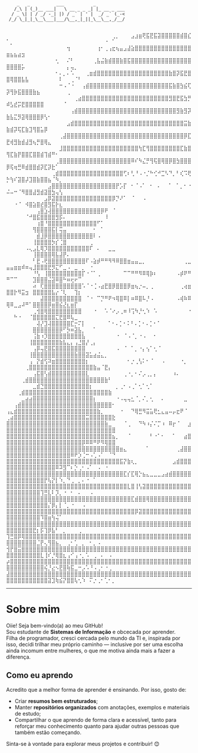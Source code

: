 ```
    _   _          ___           _           
   /_\ | (_)__ ___|   \ __ _ _ _| |_ __ _ ___
  / _ \| | / _/ -_| |) / _` | ' |  _/ _` (_-<
 /_/ \_|_|_\__\___|___/\__,_|_||_\__\__,_/__/                                         
                                                                              
```
⠀⠀⠀⠀⠀⠀⠀⠀⠀⠀⠀⠀⠀⠀⠀⠀⠀⠀⠀⠀⠀⠀⠀⠀⠀⠀⠀⠀⢀⡀⠀⠀⠀⣠⣰⣶⢟⣯⣟⣯⣽⣿⣿⣿⣿⣿⣾⣿⣎⠁⡀⠀⠀⠀⠀⠀⠀⠀⠀⠀⠀⠀⠀⠀⠀⠀⠀⠀⠀⠀⠀⠀⠀⠀⠀⠐⠀⠁
⠀⠀⠀⠀⠀⠀⠀⠀⠀⠀⠀⠀⠀⠀⠀⠀⢲⠀⠀⠀⠀⠀⠀⠀⢰⠂⢀⢠⣖⢦⣤⣠⣼⣵⣿⣿⣿⣿⣿⣿⣿⣿⣿⣿⣿⣿⣿⣿⣿⣶⣦⣦⣴⣲⠀⠀⠀⠀⠀⠀⠀⠀⠀⠀⠀⠀⠀⠀⠀⠀⠀⠀⠀⠀⠀⠀⠀⠀
⠀⠀⠀⠀⠀⠀⠀⠀⠀⠀⠀⠀⠀⢂⠀⠀⠌⠃⠀⠀⠀⠀⠀⢀⣧⣬⣷⣾⣿⣿⣷⣿⣯⣿⣿⣿⣿⣿⣿⣿⣿⣿⣿⣿⣿⣿⣿⣿⣿⣿⣿⣿⣿⡥⠀⠀⠀⠀⠀⠀⠀⠀⠀⠀⠀⡄⢤⡀⠀⠀⠀⠀⠀⠀⠀⠀⠀⠀
⠀⠀⠀⠀⠀⠀⠀⠀⠀⠀⠀⠀⠀⠂⠄⡀⠄⠡⠀⠀⠀⢀⣶⣾⣿⣿⣿⣿⣿⣿⣿⣿⣿⣿⣿⣿⣿⣿⣿⣿⣿⣿⣿⣷⣿⡽⣯⣟⣿⣿⢿⣿⣿⣧⣧⠀⠀⠀⠀⠀⠀⠀⠀⠇⠀⠀⢀⠈⠃⠀⠀⠀⠀⠀⠀⠀⠀⠀
⠀⠀⠀⠀⠀⠀⠀⠀⠀⠀⠀⠀⠀⠀⠒⠠⠈⠐⠀⠀⢠⣾⣿⣿⣿⣿⣿⣿⣿⣿⣿⣿⣿⣿⣿⣿⣿⣿⣿⣿⣿⣿⣿⣯⣷⣿⣳⣮⢏⡽⢻⡷⣯⣿⣿⣿⣷⣦⠀⠀⠀⠀⠀⠀⠀⢀⠀⠀⠀⠀⠀⠀⠀⠀⠀⠀⠀⠀
⠀⠀⠀⠀⠀⠀⠀⠀⠀⠀⠀⠀⠀⠀⠀⠀⠀⠀⢀⣴⣿⣿⣿⣿⣿⣿⣿⣿⣿⣿⣿⣿⣿⣿⣿⣿⣿⣿⣿⣿⣿⣿⣿⣻⣿⣟⣯⣳⡛⠾⣣⣞⡭⣟⣿⣿⣿⣿⣿⠀⠀⠀⠀⠀⠈⠀⠀⠀⠀⠀⠀⠀⠀⠀⠀⠀⠀⠀
⠀⠀⠀⠀⠀⠀⠀⠀⠀⠀⠀⠀⠀⠀⠀⠀⠀⢠⣾⣿⣿⣿⣿⣿⣿⣿⣿⣿⣿⣿⣿⣿⣿⣿⣿⣿⣿⣿⣿⣿⣿⣿⣿⣿⣿⣻⣷⣻⡽⣷⣧⣍⡻⣽⢿⣿⣿⣿⡿⢣⠂⠀⠀⠀⠀⠀⠀⠀⠀⠀⠀⠀⠀⠀⠀⠀⠀⠀
⠀⠀⠀⠀⠀⠀⠀⠀⠀⠀⠀⠀⠀⠀⠀⠀⣠⣾⣿⣿⣿⣿⣿⣿⣿⣿⣿⣿⣿⣿⣿⣿⣿⣿⣿⣿⣿⣿⣿⣿⣿⣿⣿⣿⣿⣿⣿⣭⣷⣷⣾⡽⢯⣏⣷⣹⢻⣿⣥⡿⠀⠀⠀⠀⠀⠀⠀⠀⠀⠀⠀⠀⠀⠀⠀⠀⠀⠀
⠀⠀⠀⠀⠀⠀⠀⠀⠀⠀⠀⠀⠀⠀⢀⣼⣿⣿⣿⣿⣿⣿⣿⣿⣿⣿⣿⣿⣿⣿⣿⣿⣿⣿⣿⣿⣿⣿⣿⣿⣿⣿⣿⣿⣿⣿⣿⡿⣏⣟⢾⣻⣷⣾⣼⣻⢦⡛⣿⢿⣄⠀⠀⠀⠀⠀⠀⠀⠀⠀⠀⠀⠀⠀⠀⠀⠀⠀
⠀⠀⠀⠀⠀⠀⠀⠀⠀⠀⠀⠀⠀⠀⣸⣿⣿⣿⣿⣿⣿⣿⣿⣿⣿⣿⣿⣿⣿⣿⣿⣿⣿⣿⣿⢳⣏⢻⣿⣿⣿⣿⣿⣿⣿⣿⣏⣷⣿⢻⣏⣷⡟⣿⣿⣏⣿⣿⣾⢹⣾⠛⠂⠀⠀⠀⠀⠀⠀⠀⠀⠀⠀⠀⠀⠀⠀⠀
⠀⠀⠀⠀⠀⠀⠀⠀⠀⠀⠀⠀⠀⢀⣿⣿⣿⣿⣿⣿⣿⣿⣿⣿⣿⣿⣿⣿⣿⣿⣿⣿⣿⠿⠎⠳⣌⡛⢻⢯⣿⢿⣿⡿⣿⣳⣿⣿⣿⡿⢯⢶⣛⠿⣾⣿⣿⣾⡽⣏⡽⣗⠁⠀⠀⠀⠀⠀⠀⠀⠀⠀⠀⠀⠀⠀⠀⠀
⠀⠀⠀⠀⠀⠀⠀⠀⠀⠀⠀⠀⢀⣾⣿⣿⣿⣿⣿⣿⣿⣿⣿⣿⣿⣿⣿⣿⣿⣿⣿⢋⠆⢃⠘⠠⠐⡈⠓⢊⠚⣉⠣⠙⡀⠃⢎⠩⢟⡓⢳⠎⣽⣿⡼⣹⣿⣷⣿⣿⣦⠈⠳⡀⠀⠀⠀⠀⠀⠀⠀⠀⠀⠀⠀⠀⠀⠀
⠀⠀⠀⠀⠀⠀⠀⠀⠀⠀⠀⣠⣿⣿⣿⣿⣿⣿⣿⣿⣿⣿⣿⣿⣿⣿⣿⣿⣿⡟⡡⡏⠀⠂⠈⠠⠁⠀⠂⠀⠄⠀⠀⠁⠀⠁⡀⠂⠐⠬⠤⠒⠈⠻⣿⣿⣼⣻⣾⣽⣿⣳⢤⢣⠀⠀⠀⠀⠀⠀⠀⠀⠀⠀⠀⠀⠀⠀
⠀⠀⠀⠀⠀⠀⠀⠀⠀⠀⣠⡿⣽⣿⣿⣿⣿⣿⣿⣿⣿⣿⣿⣿⣿⣿⣿⣿⡿⡙⠜⠁⠀⠈⠀⠀⠠⠀⠀⠀⠀⠀⠀⠀⠀⠀⠀⠀⠀⠀⠀⠐⠈⠀⠺⣿⣵⣿⣞⣿⣻⣯⡗⣆⠀⠀⠀⠀⠀⠀⠀⠀⠀⠀⠀⠀⠀⠀
⠀⠀⠀⠀⠀⠀⠀⠀⢠⣿⣱⢼⣿⣿⣿⣿⣿⣿⣿⣿⣿⣿⣿⣿⣿⡿⠟⠀⠈⠀⠀⠀⠀⠀⠀⠀⠀⠀⠀⠀⠀⠀⠀⠀⠀⠀⠀⠀⠀⠀⠀⠀⠀⠀⠈⠚⣿⣯⣿⣿⣿⣿⣻⡯⠄⠀⠀⠀⠀⠀⠀⠀⠀⠀⠀⠸⠀⠀
⠀⠀⠀⠀⠀⠀⠀⠀⢰⣿⠘⣿⣿⣿⣿⣿⣿⣿⣿⣿⣿⣿⣿⣿⠋⠁⠀⠀⠀⠀⠀⠀⠀⠀⠀⠀⠀⠀⠀⠀⠀⠀⠀⠀⠀⠀⠀⠀⠀⠀⠀⠀⠀⠀⠀⠀⢻⣿⣿⣿⣿⣯⡇⢭⣤⠀⠀⠀⠀⠀⠀⠀⠂⠀⠁⠀⠀⠀
⠀⠀⠀⠀⠀⠀⠀⠀⣾⣸⡿⣿⣿⣿⣿⣿⣿⣿⣿⣿⣿⣿⣿⠇⠠⠀⠀⠀⠀⠀⠀⠀⠀⠀⠀⠀⠀⠀⠀⠀⠀⠀⠀⠀⠀⠀⠀⠀⠀⠀⠀⠀⠀⠀⠀⠀⢸⣿⣿⣿⣿⡳⡎⢈⣿⠀⠀⠀⠀⠀⠀⢀⠀⠀⠀⠀⠀⠀
⠀⠀⠀⠀⠀⠠⢄⣠⣇⢿⡹⣿⣿⣿⣿⣿⣿⣿⣿⣿⣿⣿⠏⠀⠄⠀⠀⣀⣀⠀⠀⠀⠀⠀⠀⠀⠀⠀⠀⠀⠀⠀⠀⠀⠀⠀⠀⠀⠀⠀⠀⠀⠀⠀⠀⠀⢸⣿⣿⣿⣿⢿⣧⣼⡟⠄⠀⠀⠀⠀⠀⠀⠀⠀⠀⠀⠀⠀
⠀⠀⠀⠀⠀⠀⠀⠃⣟⠠⢟⣿⣿⣿⣿⣿⣿⣿⣿⣿⣿⠏⠠⣵⡾⠛⠛⠻⠻⠿⣿⣿⣶⣤⣤⣀⡀⠀⠀⠀⠀⠀⠀⠀⠀⠀⠀⢀⣀⣤⣤⣶⣶⠾⠶⢤⣸⣿⣿⣿⣟⡻⣍⠋⣀⠠⠀⣀⠀⡀⠀⠐⠀⠀⠀⠀⠀⠀
⠀⠀⠀⠀⠀⠀⠀⠘⢣⠀⢸⣿⣿⣿⣿⣿⣿⣿⣿⣿⡏⠐⠈⠁⢀⠀⠀⠀⠀⠀⠀⠉⠉⠛⠛⠻⠿⢿⡷⠆⠀⠀⠀⠀⠀⠠⡾⠟⠛⠛⠉⠉⠀⠀⠀⠀⣹⣿⣿⣿⣬⣽⠿⣿⠓⠶⢖⠖⠉⠀⠀⠀⠀⠀⠀⠀⠀⠀
⠀⠀⠀⠀⠀⠀⠀⠴⠀⢏⣿⣿⣿⣿⣿⣿⣿⣿⣿⣿⠡⠈⠐⢈⠠⣴⣟⣿⡿⣿⣿⣿⡿⣶⢦⡐⠤⡀⢀⠀⠀⠀⠀⠀⠀⠀⢀⢴⣶⣿⣿⡗⠻⣭⣲⠀⣿⣿⣿⣿⣿⣧⡔⠈⢇⠀⠀⢹⡆⠀⠀⠀⠀⠀⠀⠀⠀⠀
⠀⠀⠀⠀⠀⠀⠀⠀⠀⣼⣿⣿⣿⣿⣿⣿⣿⣿⣿⣿⠀⠈⠐⠀⠉⡙⠛⠟⠲⢿⣿⠿⡇⠶⠿⣿⠧⡘⠠⠀⠀⠀⠀⠀⠀⠠⢾⠷⠿⢿⠿⣀⣠⠼⠛⠁⣿⣿⣿⣿⡿⣶⣿⣮⣜⣆⣶⡏⠀⠀⠀⠀⠀⠀⠀⠀⠀⠀
⠀⠀⠀⠀⠀⠀⠀⢀⢺⣿⢿⣿⣿⣿⣿⣿⣿⣿⣿⣿⠀⠀⠀⠐⠀⠀⠡⠈⠔⡠⢀⠶⠸⢩⠳⡘⢂⠱⠀⠡⠀⠀⠀⠀⠀⠀⠀⠀⠐⠀⠀⠓⠐⠀⠀⠈⣿⣿⣿⣿⣿⣿⣍⣟⣿⠿⢧⣀⠀⠀⠀⠀⠀⠀⠀⠀⠀⠀
⠀⠀⠀⠀⠀⠀⠀⠀⢼⡜⣹⢼⣿⣿⣿⣿⣿⣏⡒⠍⡇⠀⠀⠀⠀⠀⠀⠁⠂⠄⡁⠂⠅⠃⠄⡁⠂⠄⡁⠂⠁⠀⠀⠀⠀⠀⠀⠀⠀⠀⠀⠀⠀⠀⠀⠀⣿⣿⣿⣿⣿⣿⣿⡿⠋⡳⠶⣽⣧⡀⠀⠀⠁⠀⠀⠀⠀⠀
⠀⠀⠀⠀⠀⠀⠀⢨⣷⠰⡹⣿⣿⣿⣿⣿⣿⣿⣿⣿⣧⠀⠀⠀⠀⠀⠀⠀⠀⠐⠀⠈⠠⠈⡀⠐⠠⠀⠀⠂⠀⠀⠀⠀⠀⠀⠀⠀⠀⠀⠀⠀⠀⠀⠀⢸⣿⣿⣿⣿⣿⣿⣿⣷⣧⣄⡄⢠⣘⣿⡜⢀⡄⠀⠀⠀⠀⠀
⠀⠀⠀⠀⠀⠀⠀⢠⡿⢤⣟⣿⣯⣿⣿⣿⣿⣿⣿⣿⣿⠀⠀⠀⠀⠀⠀⠀⠀⠠⠀⠈⠀⠁⡀⠐⡄⢢⠁⢂⠈⠀⠀⠀⠀⠀⠀⠀⠀⠀⠀⠀⠀⠀⠀⢸⣿⣿⣿⣿⣿⣿⣿⣿⣿⣿⣿⣷⣿⣿⣽⣥⣴⣬⣄⡀⠀⠀
⠀⠀⠀⠀⠀⠀⢠⠀⡝⣾⢫⠽⣶⣿⣿⣿⣿⣿⣿⣿⣿⡆⠀⠀⠀⠀⠀⠀⠀⠀⠀⠀⠂⡐⢀⢣⠅⠂⠈⠀⠀⠠⠀⠀⠀⠀⠐⡀⠀⠀⠀⠀⠀⠀⢀⣿⣿⣿⣿⣿⣿⣿⣿⣿⣿⣿⣿⣿⣿⣿⣿⣿⣷⣤⠈⣟⡄⠀
⠀⠀⠀⠀⠀⠀⠀⢠⣯⣿⢣⣾⣿⣿⣿⣿⣿⣿⣿⣿⣿⣇⠀⠀⠀⠀⠀⠀⠀⠀⠀⢀⠐⡀⠂⠌⡠⢀⡀⡄⠀⠀⠀⠀⠰⠄⠀⠀⠀⠀⠀⠀⠀⢀⣾⣿⣿⣿⣿⣿⣿⣿⣿⣿⣿⣿⣿⣿⣿⣿⣿⣿⣿⣿⣿⣷⠃⠀
⠀⠀⠀⠀⠀⠀⠀⣀⣾⣙⣿⣿⣿⣿⣿⣿⣿⣿⣿⣿⣿⣿⡆⠀⠀⠀⠀⠀⠀⡀⢀⠂⠠⢀⠁⢂⠁⢂⠁⠀⠀⠀⠀⠀⠀⠀⠀⠀⠀⠀⠀⠀⢀⣾⣿⣿⣿⣿⣿⣿⣿⣿⣿⣿⣿⣿⣿⣿⣿⣿⣿⣿⣿⣿⣿⣿⣷⠀
⠀⠀⠀⠀⣀⣴⣴⣿⣿⣿⣿⣿⣿⣿⣿⣿⣿⣿⣿⣿⣿⣿⣿⡆⠀⠀⠀⠀⠀⠐⠠⢤⢤⣂⠈⡀⠌⡀⢂⠀⠀⠄⠀⠀⠀⠀⠀⣀⠀⠀⠀⢠⣾⣿⣿⣿⣿⣿⣿⣿⣿⣿⣿⣿⣿⣿⣿⣿⣿⣿⣿⣿⣿⣿⣿⣿⣿⠂
⢠⣄⣾⣿⣿⣿⣿⣿⣿⣿⣿⣿⣿⣿⣿⣿⣿⣿⣿⣿⣿⣿⣿⣿⣷⡀⠀⠀⠀⠀⠐⠀⠀⠙⢿⣛⠻⣭⣥⢟⣂⣄⣤⠤⡤⣖⠟⠈⠀⢀⣴⣿⣿⣿⣿⣿⣿⣿⣿⣿⣿⣿⣿⣿⣿⣿⣿⣿⣿⣿⣭⣿⣿⣿⣿⣿⣿⣗
⣿⣿⣿⣿⣿⣿⣿⣿⣿⣿⣿⣿⣿⣿⣿⣿⣿⣿⣿⣿⣿⣿⣿⣿⣿⣿⣷⣀⠀⠀⠀⠈⢀⠀⠀⠙⠳⠰⡌⠌⡉⠰⠀⠿⡖⠈⠀⠀⣰⣿⣿⣿⣿⣿⣿⣿⣿⣿⣿⣿⣿⣿⣿⣿⣿⣿⣿⣿⣿⣿⣿⣿⣿⣿⣿⣿⣿⣿
⣿⣿⣿⣿⣿⣿⣿⣿⣿⣿⣿⣿⣿⣿⣿⣿⣿⣿⣿⣿⣿⣿⣿⣿⣿⣿⣿⣿⣦⡀⠀⠀⠈⠀⠀⠀⠀⠀⠃⠐⠁⠂⠀⠀⠁⠀⠀⣴⣿⣿⣿⣿⣿⣿⣿⣿⣿⣿⣿⣿⣿⣿⣿⣿⣿⣿⣿⣿⣿⡿⠿⠿⠛⠟⠻⢿⣿⣿
⣿⣿⣿⣿⣿⣿⣿⣿⣿⣿⣿⣿⣿⣿⣿⣿⣿⣿⣿⣿⣿⣿⣿⣿⣿⣿⣿⣿⣿⣿⣶⣄⠀⠀⠀⠀⠀⠁⠀⠀⠀⠀⠀⠀⠀⢀⣼⣿⣿⣿⣿⣿⣿⣿⣿⣿⣿⣿⣿⣿⣿⣿⣿⣿⣿⣿⠿⠟⡱⢈⠒⠠⢁⠠⠁⠀⠈⠙
⣿⣿⣿⣿⣿⣿⣿⣿⣿⣿⣿⣿⣿⣿⣿⣿⣿⣿⣿⣿⣿⣿⣿⣿⣿⣿⣿⣿⣿⣿⣯⡝⣷⢆⡀⠀⠀⠀⠀⠀⠀⠀⠀⠀⣠⣾⣿⣿⣿⣿⣿⣿⣿⣿⣿⣿⣿⣿⣿⣿⣿⣿⠿⠽⣻⠉⠆⡑⢀⠂⠠⠁⠀⠠⠀⠐⠀⠀
⣿⣿⣿⣿⣿⣿⣿⣿⣿⣿⣿⣿⣿⣿⣿⣿⣿⣿⣿⣿⣿⣿⣿⣿⣿⣿⣿⣿⣿⣿⣿⣏⡎⣏⢿⡑⣦⣄⣀⣀⣀⣠⣴⣾⣿⣿⣿⣿⣿⣿⣿⣿⣿⣿⣿⣿⣿⣿⣿⡟⢧⡝⡇⠱⡀⠙⢀⠀⡀⠄⠐⠀⠁⠀⠀⠀⠀⠀
⣿⣿⣿⣿⣿⣿⣿⣿⣿⣿⣿⣿⣿⣿⣿⣿⣿⣿⣿⣿⣿⣿⣿⣿⣿⣿⣿⣿⣿⣿⣿⣿⣇⣿⢸⢣⣽⣿⣿⣿⣿⣿⣿⣿⣿⣿⣿⣿⣿⣿⣿⣿⣿⣿⣿⣿⣿⣿⢹⣛⣇⠇⡹⡀⠐⠀⠂⠀⠄⠀⠀⠠⠀⠀⠀⠀⠀⠀
⣿⣿⣿⣿⣿⣿⣿⣿⣿⣿⣿⣿⣿⣿⣿⣿⣿⣿⣿⣿⣿⣿⣿⣿⣿⣿⣿⣿⣿⣿⣿⣿⣿⣏⣾⣿⣿⢿⣿⣿⣿⣿⣿⣿⣿⣿⣿⣿⣿⣿⣿⣿⣿⣿⣿⣿⣿⣿⣿⣿⡌⡿⡄⡇⠈⡀⠐⠀⠀⠠⠀⠀⠀⠀⠀⠀⠀⠀
⣿⣿⣿⣿⣿⣿⣿⣿⣿⣿⣿⣿⣿⣿⣿⣿⣿⣿⣿⣿⣿⣿⣿⣿⣿⣿⣿⣿⣿⣿⣿⣿⣿⣿⡿⣽⣿⣿⣿⣿⣿⣿⣿⣿⣿⣿⣿⣿⣿⣿⣿⣿⣿⣿⣿⣿⣿⣿⠹⣿⣶⢳⢬⠁⠀⠀⠀⠀⠀⠀⠀⠀⠀⠀⠀⠀⠀⠀
⣿⣿⣿⣿⣿⣿⣿⣿⣿⣿⣿⣿⣿⣿⣿⣿⣿⣿⣿⣿⣿⣿⣿⣿⣿⣿⣿⣿⣿⣿⣿⣿⣿⣿⣿⣿⣿⣿⣿⣿⣿⣿⣿⣿⣿⣿⣿⣿⣿⣿⣿⣿⣿⣿⣿⣿⣟⡆⡯⢹⡿⣧⠃⠀⡀⠀⠀⠀⢀⠀⠀⠀⠀⠀⠀⠀⠀⠀
⢹⣛⣿⡿⢿⣿⣿⣿⣿⣿⣿⣿⣿⣿⣿⣿⣿⣿⣿⣿⣿⣿⣿⣿⣿⣿⣿⣿⣿⣿⣿⣿⣿⣿⣿⣿⣿⣿⣿⣿⣿⣿⣿⣿⣿⣿⣿⣿⣿⣿⣿⣿⣿⣿⣿⣿⣿⣈⡟⢄⢻⣿⣦⡀⠀⢀⠂⢁⠀⡀⠀⠂⡀⠠⠀⠀⠀⠀
⢺⡟⣿⣭⣿⣿⣿⣿⣿⣿⣿⣿⣿⣿⣿⣿⣿⣿⣿⣿⣿⣿⣿⣿⣿⣿⣿⣿⣿⣿⣿⣿⣿⣿⣿⣿⣿⣿⣿⣿⣿⣿⣿⣿⣿⣿⣿⣿⣿⣿⣿⣿⣿⣿⣿⣿⣿⣿⣇⢸⠎⡘⢿⣿⣆⢠⠊⢠⠐⡀⠡⠀⢀⠀⠄⠀⠠⠀
⡴⣿⣿⣿⣿⣿⣿⣿⣿⣿⣿⣿⣿⣿⣿⣿⣿⣿⣿⣿⣿⣿⣿⣿⣿⣿⣿⣿⣿⣿⣿⣿⣿⣿⣿⣿⣿⣿⣿⣿⣿⣿⣿⣿⣿⣿⣿⣿⣿⣿⣿⣿⣿⣿⣿⣿⣿⣿⣿⢮⡘⣔⠢⣟⣿⢷⣯⣀⠒⡠⠡⠘⠠⢀⠂⠐⢀⠀
⣼⣿⣿⣿⣿⣿⣿⣿⣿⣿⣿⣿⣿⣿⣿⣿⣿⣿⣿⣿⣿⣿⣿⣿⣿⣿⣿⣿⣿⣿⣿⣿⣿⣿⣿⣿⣿⣿⣿⣿⣿⣿⣿⣿⣿⣿⣿⣿⣿⣿⣿⣿⣿⣿⣿⣿⣿⣿⣿⣿⣽⣹⢷⣮⡝⣿⣿⢧⢂⠱⠀⠍⡐⢀⠂⢁⠂⡀

---
# Sobre mim

Oiie! Seja bem-vindo(a) ao meu GitHub!  
Sou estudante de **Sistemas de Informação** e obcecada por aprender.  
Filha de programador, cresci cercada pelo mundo da TI e, inspirada por isso, decidi trilhar meu próprio caminho — inclusive por ser uma escolha ainda incomum entre mulheres, o que me motiva ainda mais a fazer a diferença.

## Como eu aprendo

Acredito que a melhor forma de aprender é ensinando.  Por isso, gosto de:

- Criar **resumos bem estruturados**;
- Manter **repositórios organizados** com anotações, exemplos e materiais de estudo;
- Compartilhar o que aprendo de forma clara e acessível, tanto para reforçar meu conhecimento quanto para ajudar outras pessoas que também estão começando.

Sinta-se à vontade para explorar meus projetos e contribuir! 😊 
